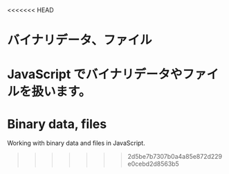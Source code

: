 <<<<<<< HEAD
# バイナリデータ、ファイル

JavaScript でバイナリデータやファイルを扱います。
=======
# Binary data, files

Working with binary data and files in JavaScript.
>>>>>>> 2d5be7b7307b0a4a85e872d229e0cebd2d8563b5
